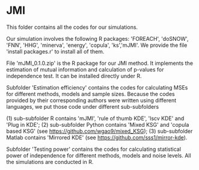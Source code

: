# JMI

This folder contains all the codes for our simulations.

Our simulation involves the following R packages: 'FOREACH', 'doSNOW', 'FNN', 'HHG', 'minerva', 'energy', 'copula', 'ks','mJMI'.  We provide the file 'install packages.r' to install all of them.

File 'mJMI_0.1.0.zip' is the R package for our JMI method. It implements the estimation of mutual information and calculation of p-values for independence test. It can be installed directly under R.

Subfolder 'Estimation efficiency' contains the codes for calculating MSEs for different methods, models and sample sizes.  Because the codes provided by their corresponding authors were written using different languages, we put those code under different sub-subfolders  

 (1) sub-subfolder R contains 'mJMI', 'rule of thumb KDE', 'lscv KDE' and 'Plug in KDE';
 (2) sub-subfolder Python contains 'Mixed KSG' and 'copula based KSG' (see https://github.com/wgao9/mixed_KSG);
 (3) sub-subfolder Matlab contains 'Mirrored KDE' (see https://github.com/sss1/mirror-kde).

Subfolder 'Testing power' contains the codes for calculating statistical power of independence for different methods, models and noise levels. All the simulations are conducted in R. 

